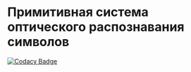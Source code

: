# Примитивная система оптического распознавания символов
[![Codacy Badge](https://api.codacy.com/project/badge/Grade/3967c75ecb2244f4afccdbb4856e7e45)](https://www.codacy.com/app/bumagniypacket/ocr?utm_source=github.com&amp;utm_medium=referral&amp;utm_content=BumagniyPacket/ocr&amp;utm_campaign=Badge_Grade)